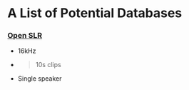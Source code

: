 # A List of Potential Databases

### [Open SLR](https://www.openslr.org/12)
  - 16kHz
  - >10s clips
  - Single speaker 

